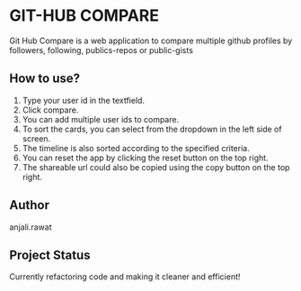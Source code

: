 # GIT-HUB COMPARE

Git Hub Compare is a web application to compare multiple github profiles by followers, following, publics-repos or public-gists

## How to use?

1. Type your user id in the textfield.
2. Click compare.
3. You can add multiple user ids to compare.
4. To sort the cards, you can select from the dropdown in the left side of screen.
5. The timeline is also sorted according to the specified criteria.
6. You can reset the app by clicking the reset button on the top right.
7. The shareable url could also be copied using the copy button on the top right.

## Author

anjali.rawat

## Project Status

Currently refactoring code and making it cleaner and efficient!
